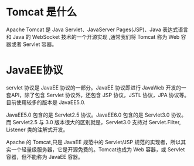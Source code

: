 # Tomcat 是什么

Apache Tomcat 是 Java Servlet、JavaServer Pages(JSP)、Java 表达式语言和 Java 的 WebSocket 技术的一个开源实现 ,通常我们将 Tomcat 称为 Web 容器或者 Servlet 容器。

# JavaEE协议

servlet 协议是 JavaEE 协议的一部分。JavaEE 协议即进行 JavaWeb 开发的一套API，除了包含 Servlet 协议外，还包含 JSP 协议，JSTL 协议，JPA 协议等。目前使用较多的版本是 JavaEE5.0.

JavaEE5.0 包含的是 Servlet2.5 协议。JavaEE6.0 包含的是 Servlet3.0 协议。而 Servlet2.5 与 3.0 版本很大的区别就是，Servlet3.0 支持对 Servlet.Filter, Listener 类的注解式开发。

Apache 的 Tomcat,只是 JavaEE 规范中的 Servlet/JSP 规范的实现者，所以其实一个轻量级服务器，它是开源免费的。Tomcat也成为 Web 容器，或 Servlet 容器，但不能称为 JavaEE 容器。